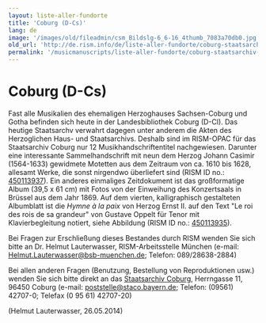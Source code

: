 ```yaml
---
layout: liste-aller-fundorte
title: 'Coburg (D-Cs)'
lang: de
image: '/images/old/fileadmin/csm_Bildslg-6_6-16_4thumb_7083a70db0.jpg'
old_url: 'http://de.rism.info/de/liste-aller-fundorte/coburg-staatsarchiv-d-cs.html'
permalink: '/musicmanuscripts/liste-aller-fundorte/coburg-staatsarchiv-d-cs.html'
---
```



# Coburg (D-Cs)


Fast alle Musikalien&nbsp;des ehemaligen Herzoghauses Sachsen-Coburg und Gotha befinden sich heute in der Landesbibliothek Coburg (D-Cl). Das heutige Staatsarchv verwahrt dagegen unter anderem die Akten des Herzoglichen Haus- und Staatsarchivs. Deshalb sind im RISM-OPAC für das Staatsarchiv Coburg nur 12 Musikhandschriftentitel nachgewiesen. Darunter eine interessante Sammelhandschrift mit neun dem Herzog Johann Casimir (1564-1633) gewidmete Motetten aus dem Zeitraum von ca. 1610 bis 1628, allesamt Werke, die sonst nirgendwo überliefert sind (RISM ID no.: [450113937](http://opac.rism.info/search?id=450113937&db=251&View=rism "Opens external link in new window")). Ein anderes einmaliges Zeitdokument ist das großformatige Album (39,5 x 61 cm) mit Fotos von der Einweihung des Konzertsaals in Brüssel aus dem Jahr 1869. Auf dem vierten, kalligraphisch gestalteten Albumblatt ist die _Hymne à la paix_ von Herzog Ernst II. auf den Text "Le roi des rois de sa grandeur" von Gustave Oppelt für Tenor mit Klavierbegleitung notiert, siehe Abbildung (RISM ID no.: [450113935](http://opac.rism.info/search?id=450113935&db=251&View=rism "Opens external link in new window")).

Bei Fragen zur Erschließung dieses Bestandes durch RISM wenden Sie sich bitte an Dr. Helmut Lauterwasser, RISM-Arbeitsstelle München (e-mail: [Helmut.Lauterwasser@bsb-muenchen.de](mailto:Helmut.Lauterwasser@bsb-muenchen.de "Opens window for sending email"); Telefon: 089/28638-2884)

Bei allen anderen Fragen (Benutzung, Bestellung von Reproduktionen usw.) wenden Sie sich bitte direkt an das [Staatsarchiv Coburg](http://www.gda.bayern.de/archive/coburg/ "Opens external link in new window"), Herrngasse 11, 96450 Coburg (e-mail: [poststelle@staco.bayern.de](mailto:poststelle@staco.bayern.de "Opens window for sending email"); Telefon: (09561) 42707-0; Telefax (0 95 61) 42707-20)

(Helmut Lauterwasser, 26.05.2014)

